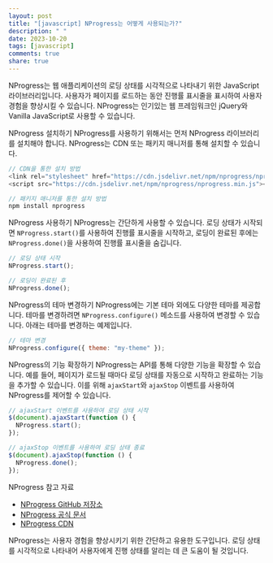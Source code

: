```yaml
---
layout: post
title: "[javascript] NProgress는 어떻게 사용되는가?"
description: " "
date: 2023-10-20
tags: [javascript]
comments: true
share: true
---
```


NProgress는 웹 애플리케이션의 로딩 상태를 시각적으로 나타내기 위한 JavaScript 라이브러리입니다. 사용자가 페이지를 로드하는 동안 진행률 표시줄을 표시하여 사용자 경험을 향상시킬 수 있습니다. NProgress는 인기있는 웹 프레임워크인 jQuery와 Vanilla JavaScript로 사용할 수 있습니다.

NProgress 설치하기
NProgress를 사용하기 위해서는 먼저 NProgress 라이브러리를 설치해야 합니다. NProgress는 CDN 또는 패키지 매니저를 통해 설치할 수 있습니다.

```javascript
// CDN을 통한 설치 방법
<link rel="stylesheet" href="https://cdn.jsdelivr.net/npm/nprogress/nprogress.min.css"/>
<script src="https://cdn.jsdelivr.net/npm/nprogress/nprogress.min.js"></script>

// 패키지 매니저를 통한 설치 방법
npm install nprogress
```

NProgress 사용하기
NProgress는 간단하게 사용할 수 있습니다. 로딩 상태가 시작되면 `NProgress.start()`를 사용하여 진행률 표시줄을 시작하고, 로딩이 완료된 후에는 `NProgress.done()`을 사용하여 진행률 표시줄을 숨깁니다.

```javascript
// 로딩 상태 시작
NProgress.start();

// 로딩이 완료된 후
NProgress.done();
```

NProgress의 테마 변경하기
NProgress에는 기본 테마 외에도 다양한 테마를 제공합니다. 테마를 변경하려면 `NProgress.configure()` 메소드를 사용하여 변경할 수 있습니다. 아래는 테마를 변경하는 예제입니다.

```javascript
// 테마 변경
NProgress.configure({ theme: "my-theme" });
```

NProgress의 기능 확장하기
NProgress는 API를 통해 다양한 기능을 확장할 수 있습니다. 예를 들어, 페이지가 로드될 때마다 로딩 상태를 자동으로 시작하고 완료하는 기능을 추가할 수 있습니다. 이를 위해 `ajaxStart`와 `ajaxStop` 이벤트를 사용하여 NProgress를 제어할 수 있습니다.

```javascript
// ajaxStart 이벤트를 사용하여 로딩 상태 시작
$(document).ajaxStart(function () {
  NProgress.start();
});

// ajaxStop 이벤트를 사용하여 로딩 상태 종료
$(document).ajaxStop(function () {
  NProgress.done();
});
```

NProgress 참고 자료
- [NProgress GitHub 저장소](https://github.com/rstacruz/nprogress)
- [NProgress 공식 문서](https://ricostacruz.com/nprogress/)
- [NProgress CDN](https://www.jsdelivr.com/package/npm/nprogress)

NProgress는 사용자 경험을 향상시키기 위한 간단하고 유용한 도구입니다. 로딩 상태를 시각적으로 나타내어 사용자에게 진행 상태를 알리는 데 큰 도움이 될 것입니다.